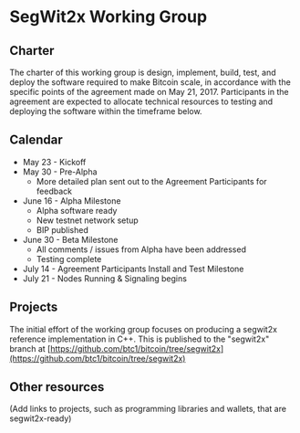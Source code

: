 # SegWit2x Working Group

## Charter

The charter of this working group is design, implement, build, test, and deploy the software required to make Bitcoin scale, in accordance with the specific points of the agreement made on May 21, 2017.  Participants in the agreement are expected to allocate technical resources to testing and deploying the software within the timeframe below.

## Calendar

* May 23 - Kickoff
* May 30 - Pre-Alpha
    * More detailed plan sent out to the Agreement Participants for feedback
* June 16 - Alpha Milestone
    * Alpha software ready
    * New testnet network setup
    * BIP published
* June  30 - Beta Milestone
    * All comments / issues from Alpha have been addressed
    * Testing complete
* July 14 - Agreement Participants Install and Test Milestone
* July 21 - Nodes Running & Signaling begins

## Projects

The initial effort of the working group focuses on producing a segwit2x reference implementation in C++.   This is published to the "segwit2x" branch at [https://github.com/btc1/bitcoin/tree/segwit2x](https://github.com/btc1/bitcoin/tree/segwit2x)

## Other resources

(Add links to projects, such as programming libraries and wallets, that are segwit2x-ready)
